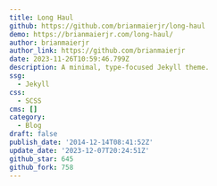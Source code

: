 ```yaml
---
title: Long Haul
github: https://github.com/brianmaierjr/long-haul
demo: https://brianmaierjr.com/long-haul/
author: brianmaierjr
author_link: https://github.com/brianmaierjr
date: 2023-11-26T10:59:46.799Z
description: A minimal, type-focused Jekyll theme.
ssg:
  - Jekyll
css:
  - SCSS
cms: []
category:
  - Blog
draft: false
publish_date: '2014-12-14T08:41:52Z'
update_date: '2023-12-07T20:24:51Z'
github_star: 645
github_fork: 758
---
```

